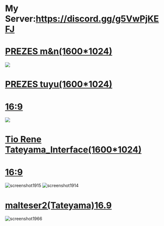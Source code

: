 # My Server:https://discord.gg/g5VwPjKEFJ 
# [PREZES m&n(1600*1024)](https://drive.google.com/file/d/17rz1OhKoFmrtR9tEHL3C5xy6IlOvn0XD/view?usp=drive_link)
![](https://github.com/user-attachments/assets/ced43545-d43c-4f6b-a2f2-98177c861b08)
# [PREZES tuyu(1600*1024)](https://drive.google.com/file/d/1HxK2TsYGpkPB0p9v6bGwegK1Be1V1K6G/view?usp=drive_link)
# [16:9](https://drive.google.com/file/d/1hPeguyd3SfaFYAPn6Oc06Gjg5aR9durd/view?usp=sharing)
![](https://github.com/user-attachments/assets/83740887-7e4c-433d-b346-c0412d8d56a4)
# [Tio Rene Tateyama_Interface(1600*1024)](https://drive.google.com/file/d/1wsqDRNK6tatKVWqTPh4jXLI3C_ye2GkV/view?usp=sharing)
# [16:9](https://drive.google.com/file/d/1Ny0hupgur4g6g0mGcPYmXcsi5SUlwq5t/view?usp=sharing)
![screenshot1915](https://github.com/user-attachments/assets/6aa59219-f456-4bcc-a926-07c0f9454576)
![screenshot1914](https://github.com/user-attachments/assets/dbfee61d-4e81-428e-9d2a-fd0d21aa901b)
# [malteser2(Tateyama)16.9](https://drive.google.com/file/d/1Qvqr7OMpRtYM_YA6Gh8p4gM_Zgifj8T_/view?usp=sharing)
![screenshot1966](https://github.com/user-attachments/assets/6ad05a43-09a0-4fa3-a7ee-95b62b02c4ec)
